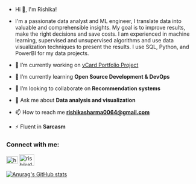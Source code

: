 - Hi 👋, I'm Rishika!

- I'm a passionate data analyst and ML engineer, I translate data into valuable and comprehensible insights. My goal is to improve results, make the right decisions and save costs. I am experienced in machine learning, supervised and unsupervised algorithms and use data visualization techniques to present the results. I use SQL, Python, and PowerBI for my data projects.

- 🔭 I’m currently working on [vCard Portfolio Project](https://github.com/rishika64/vcard-portfolio)

- 🌱 I’m currently learning **Open Source Development & DevOps**

- 👯 I’m looking to collaborate on **Recommendation systems**

- 💬 Ask me about **Data analysis and visualization**

- 📫 How to reach me **rishikasharma0064@gmail.com**

- ⚡ Fluent in **Sarcasm**

<h3 align="left">Connect with me:</h3>
<p align="left">
<a href="https://linkedin.com/in/https://www.linkedin.com/in/rishika13/" target="blank"><img align="center" src="https://raw.githubusercontent.com/rahuldkjain/github-profile-readme-generator/master/src/images/icons/Social/linked-in-alt.svg" alt="https://www.linkedin.com/in/rishika13/" height="20" width="30" /></a>
<a href="https://www.hackerrank.com/rishika13" target="blank"><img align="center" src="https://raw.githubusercontent.com/rahuldkjain/github-profile-readme-generator/master/src/images/icons/Social/hackerrank.svg" alt="rishika13" height="30" width="40" /></a>
</p>

[![Anurag's GitHub stats](https://github-readme-stats.vercel.app/api?username=rishika64&theme=radical)](https://github.com/anuraghazra/github-readme-stats)

